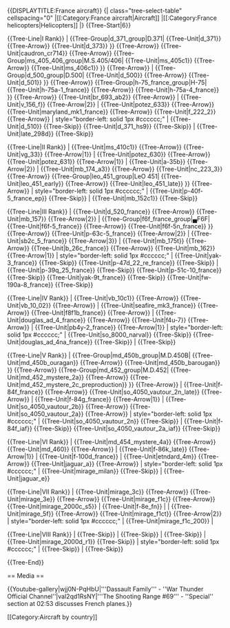 {{DISPLAYTITLE:France aircraft}}
{| class="tree-select-table" cellspacing="0"
|[[:Category:France aircraft|Aircraft]]
|[[:Category:France helicopters|Helicopters]]
|}
{{Tree-Start|6}}

{{Tree-Line|I Rank}}
|
{{Tree-Group|d_371_group|D.371|
  {{Tree-Unit|d_371}}
{{Tree-Arrow}}
{{Tree-Unit|d_373}}
}}
{{Tree-Arrow}}
{{Tree-Unit|caudron_cr714}}
{{Tree-Arrow}}
{{Tree-Group|ms_405_406_group|M.S.405/406|
  {{Tree-Unit|ms_405c1}}
{{Tree-Arrow}}
{{Tree-Unit|ms_406c1}}
}}
{{Tree-Arrow}}
|
{{Tree-Group|d_500_group|D.500|
  {{Tree-Unit|d_500}}
{{Tree-Arrow}}
{{Tree-Unit|d_501}}
}}
{{Tree-Arrow}}
{{Tree-Group|h-75_france_group|H-75|
  {{Tree-Unit|h-75a-1_france}}
{{Tree-Arrow}}
{{Tree-Unit|h-75a-4_france}}
}}
{{Tree-Arrow}}
{{Tree-Unit|br_693_ab2}}
{{Tree-Arrow}}
|
{{Tree-Unit|v_156_f}}
{{Tree-Arrow|2}}
|
{{Tree-Unit|potez_633}}
{{Tree-Arrow}}
{{Tree-Unit|maryland_mk1_france}}
{{Tree-Arrow}}
{{Tree-Unit|f_222_2}}
{{Tree-Arrow}}
| style="border-left: solid 1px #cccccc;" |
{{Tree-Unit|d_510}}
{{Tree-Skip}}
{{Tree-Unit|d_371_hs9}}
{{Tree-Skip}}
|
{{Tree-Unit|late_298d}}
{{Tree-Skip}}

{{Tree-Line|II Rank}}
|
{{Tree-Unit|ms_410c1}}
{{Tree-Arrow}}
{{Tree-Unit|vg_33}}
{{Tree-Arrow|1}}
|
{{Tree-Unit|potez_630}}
{{Tree-Arrow}}
{{Tree-Unit|potez_631}}
{{Tree-Arrow|1}}
|
{{Tree-Unit|a-35b}}
{{Tree-Arrow|2}}
|
{{Tree-Unit|mb_174_a3}}
{{Tree-Arrow}}
{{Tree-Unit|nc_223_3}}
{{Tree-Arrow}}
{{Tree-Group|leo_451_group|LeO 451|
  {{Tree-Unit|leo_451_early}}
{{Tree-Arrow}}
{{Tree-Unit|leo_451_late}}
}}
{{Tree-Arrow}}
| style="border-left: solid 1px #cccccc;" |
{{Tree-Unit|p-40f-5_france_ep}}
{{Tree-Skip}}
|
{{Tree-Unit|mb_152c1}}
{{Tree-Skip}}

{{Tree-Line|III Rank}}
|
{{Tree-Unit|d_520_france}}
{{Tree-Arrow}}
{{Tree-Unit|mb_157}}
{{Tree-Arrow|2}}
|
{{Tree-Group|f6f_france_group|▄F6F|
  {{Tree-Unit|f6f-5_france}}
{{Tree-Arrow}}
{{Tree-Unit|f6f-5n_france}}
}}
{{Tree-Arrow}}
{{Tree-Unit|p-63c-5_france}}
{{Tree-Arrow|2}}
|
{{Tree-Unit|sb2c_5_france}}
{{Tree-Arrow|3}}
|
{{Tree-Unit|mb_175t}}
{{Tree-Arrow}}
{{Tree-Unit|b_26c_france}}
{{Tree-Arrow}}
{{Tree-Unit|mb_162}}
{{Tree-Arrow|1}}
| style="border-left: solid 1px #cccccc;" |
{{Tree-Unit|yak-3_france}}
{{Tree-Skip}}
{{Tree-Unit|p-47d_22_re_france}}
{{Tree-Skip}}
|
{{Tree-Unit|p-39q_25_france}}
{{Tree-Skip}}
{{Tree-Unit|p-51c-10_france}}
{{Tree-Skip}}
{{Tree-Unit|yak-9t_france}}
{{Tree-Skip}}
{{Tree-Unit|fw-190a-8_france}}
{{Tree-Skip}}

{{Tree-Line|IV Rank}}
|
{{Tree-Unit|vb_10c1}}
{{Tree-Arrow}}
{{Tree-Unit|vb_10_02}}
{{Tree-Arrow}}
|
{{Tree-Unit|seafire_mk3_france}}
{{Tree-Arrow}}
{{Tree-Unit|f8f1b_france}}
{{Tree-Arrow}}
|
{{Tree-Unit|douglas_ad_4_france}}
{{Tree-Arrow}}
{{Tree-Unit|f4u-7}}
{{Tree-Arrow}}
|
{{Tree-Unit|pb4y-2_france}}
{{Tree-Arrow|1}}
| style="border-left: solid 1px #cccccc;" |
{{Tree-Unit|so_8000_narval}}
{{Tree-Skip}}
{{Tree-Unit|douglas_ad_4na_france}}
{{Tree-Skip}}
|
{{Tree-Skip}}

{{Tree-Line|V Rank}}
|
{{Tree-Group|md_450b_group|M.D.450B|
  {{Tree-Unit|md_450b_ouragan}}
{{Tree-Arrow}}
{{Tree-Unit|md_450b_barougan}}
}}
{{Tree-Arrow}}
{{Tree-Group|md_452_group|M.D.452|
  {{Tree-Unit|md_452_mystere_2a}}
{{Tree-Arrow}}
{{Tree-Unit|md_452_mystere_2c_preproduction}}
}}
{{Tree-Arrow}}
|
{{Tree-Unit|f-84f_france}}
{{Tree-Arrow}}
{{Tree-Unit|so_4050_vautour_2n_late}}
{{Tree-Arrow}}
|
{{Tree-Unit|f-84g_france}}
{{Tree-Arrow|1}}
|
{{Tree-Unit|so_4050_vautour_2b}}
{{Tree-Arrow}}
{{Tree-Unit|so_4050_vautour_2a}}
{{Tree-Arrow}}
| style="border-left: solid 1px #cccccc;" |
{{Tree-Unit|so_4050_vautour_2n}}
{{Tree-Skip}}
|
{{Tree-Unit|f-84f_iaf}}
{{Tree-Skip}}
{{Tree-Unit|so_4050_vautour_2a_iaf}}
{{Tree-Skip}}

{{Tree-Line|VI Rank}}
|
{{Tree-Unit|md_454_mystere_4a}}
{{Tree-Arrow}}
{{Tree-Unit|md_460}}
{{Tree-Arrow}}
|
{{Tree-Unit|f-86k_late}}
{{Tree-Arrow|1}}
|
{{Tree-Unit|f-100d_france}}
|
{{Tree-Unit|etndard_4m}}
{{Tree-Arrow}}
{{Tree-Unit|jaguar_a}}
{{Tree-Arrow}}
| style="border-left: solid 1px #cccccc;" |
{{Tree-Unit|mirage_milan}}
{{Tree-Skip}}
|
{{Tree-Unit|jaguar_e}}

{{Tree-Line|VII Rank}}
|
{{Tree-Unit|mirage_3c}}
{{Tree-Arrow}}
{{Tree-Unit|mirage_3e}}
{{Tree-Arrow}}
{{Tree-Unit|mirage_f1c}}
{{Tree-Arrow}}
{{Tree-Unit|mirage_2000c_s5}}
|
{{Tree-Unit|f-8e_fn}}
|
|
{{Tree-Unit|mirage_5f}}
{{Tree-Arrow}}
{{Tree-Unit|mirage_f1ct}}
{{Tree-Arrow|2}}
| style="border-left: solid 1px #cccccc;" |
{{Tree-Unit|mirage_f1c_200}}
|

{{Tree-Line|VIII Rank}}
|
{{Tree-Skip}}
|
{{Tree-Skip}}
|
{{Tree-Skip}}
|
{{Tree-Unit|mirage_2000d_r1}}
{{Tree-Skip}}
| style="border-left: solid 1px #cccccc;" |
{{Tree-Skip}}
|
{{Tree-Skip}}

{{Tree-End}}

== Media ==

<!-- ''Excellent additions to the article would be video guides, screenshots from the game, and photos.'' -->

{{Youtube-gallery|wjj0N-PqHbU|'''Dassault Family''' - ''War Thunder Official Channel''|val2qd1RsNY|'''The Shooting Range #69''' - ''Special'' section at 02:53 discusses French planes.}}

[[Category:Aircraft by country]]

